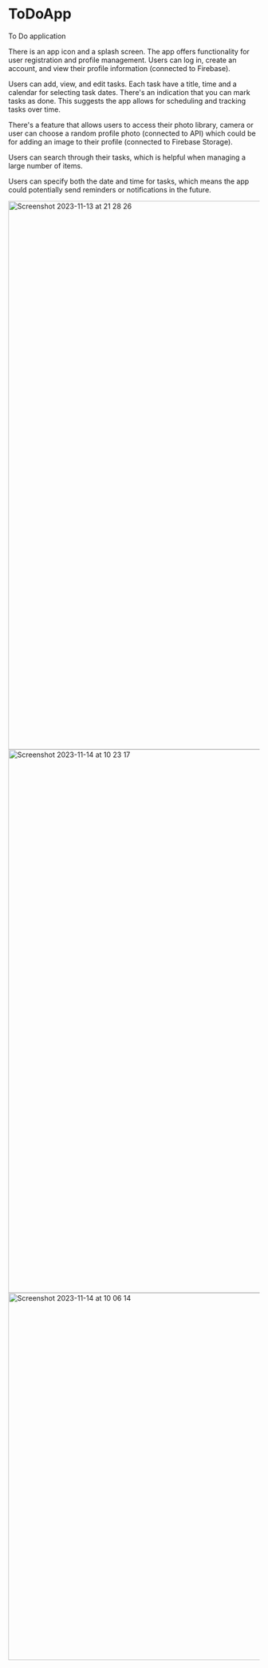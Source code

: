# ToDoApp
To Do application

There is an app icon and a splash screen.
The app offers functionality for user registration and profile management. Users can log in, create an account, and view their profile information (connected to Firebase).

Users can add, view, and edit tasks. Each task have a title, time and a calendar for selecting task dates. There's an indication that you can mark tasks as done. This suggests the app allows for scheduling and tracking tasks over time.

There's a feature that allows users to access their photo library, camera or user can choose a random profile photo (connected to API) which could be for adding an image to their profile (connected to Firebase Storage).

Users can search through their tasks, which is helpful when managing a large number of items.

Users can specify both the date and time for tasks, which means the app could potentially send reminders or notifications in the future.


<img width="1099" alt="Screenshot 2023-11-13 at 21 28 26" src="https://github.com/AleksandraRusak/ToDoApp/assets/112869405/34248d47-308c-451a-847b-e80a02cd6ffd">
<img width="1089" alt="Screenshot 2023-11-14 at 10 23 17" src="https://github.com/AleksandraRusak/ToDoApp/assets/112869405/50dc1c98-752c-402e-9138-b2fd171c9f36">

<img width="736" alt="Screenshot 2023-11-14 at 10 06 14" src="https://github.com/AleksandraRusak/ToDoApp/assets/112869405/1add5549-e8e0-45ea-aab8-fa81727ad7e5">
